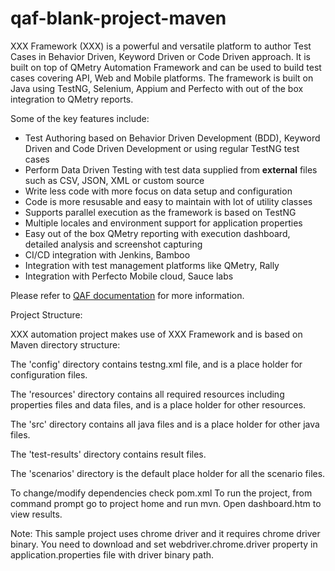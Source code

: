 # qaf-blank-project-maven

XXX Framework (XXX) is a powerful and versatile platform to author Test Cases in Behavior Driven, Keyword Driven or Code Driven approach. It is built on top of QMetry Automation Framework and can be used to build test cases covering API, Web and Mobile platforms. The framework is built on Java using TestNG, Selenium, Appium and Perfecto with out of the box integration to QMetry reports.

Some of the key features include:
- Test Authoring based on Behavior Driven Development (BDD), Keyword Driven and Code Driven Development or using regular TestNG test cases
- Perform Data Driven Testing with test data supplied from **external** files such as CSV, JSON, XML or custom source
- Write less code with more focus on data setup and configuration
- Code is more resusable and easy to maintain with lot of utility classes
- Supports parallel execution as the framework is based on TestNG
- Multiple locales and environment support for application properties
- Easy out of the box QMetry reporting with execution dashboard, detailed analysis and screenshot capturing
- CI/CD integration with Jenkins, Bamboo
- Integration with test management platforms like QMetry, Rally
- Integration with Perfecto Mobile cloud, Sauce labs

Please refer to [QAF documentation](https://qmetry.github.io/qaf/) for more information.

Project Structure: 

XXX automation project makes use of XXX Framework and is based on Maven directory structure:
 
The 'config' directory contains testng.xml file, and is a place holder for configuration files.

The 'resources' directory contains all required resources including properties files and data files, and is a place holder for other resources.

The 'src' directory contains all java files and is a place holder for other java files.

The 'test-results' directory contains result files.

The 'scenarios' directory is the default place holder for all the scenario files. 


To change/modify dependencies check pom.xml
To run the project, from command prompt go to project home and run mvn. Open dashboard.htm to view results.

Note: This sample project uses chrome driver and it requires chrome driver binary.
You need to download and set webdriver.chrome.driver property in application.properties file with driver binary path.

